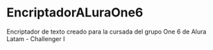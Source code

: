 # EncriptadorALuraOne6
Encriptador de texto creado para la cursada del grupo One 6 de Alura Latam - Challenger I 
